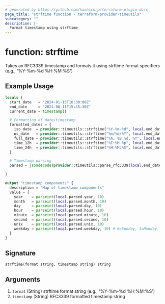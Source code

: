 ```yaml
---
# generated by https://github.com/hashicorp/terraform-plugin-docs
page_title: "strftime function - terraform-provider-timeutils"
subcategory: ""
description: |-
  Format timestamp using strftime
---
```


# function: strftime

Takes an RFC3339 timestamp and formats it using strftime format specifiers (e.g., '%Y-%m-%d %H:%M:%S')

## Example Usage

```terraform
locals {
  start_date   = "2024-01-15T10:30:00Z"
  end_date     = "2024-06-11T15:45:30Z"
  current_date = timestamp()

  # Formatting of date/timestamp
  formatted_dates = {
    iso_date  = provider::timeutils::strftime("%Y-%m-%d", local.end_date)
    us_date   = provider::timeutils::strftime("%m/%d/%Y", local.end_date)
    full_date = provider::timeutils::strftime("%A, %B %d, %Y", local.end_date)
    time_12h  = provider::timeutils::strftime("%I:%M %p", local.end_date)
    time_24h  = provider::timeutils::strftime("%H:%M:%S", local.end_date)
  }

  # Timestamp parsing
  parsed = jsondecode(provider::timeutils::parse_rfc3339(local.end_date))

}

output "timestamp_components" {
  description = "Map of timestamp components"
  value = {
    year    = parseint(local.parsed.year, 10)
    month   = parseint(local.parsed.month, 10)
    day     = parseint(local.parsed.day, 10)
    hour    = parseint(local.parsed.hour, 10)
    minute  = parseint(local.parsed.minute, 10)
    second  = parseint(local.parsed.second, 10)
    unix    = parseint(local.parsed.unix, 10)
    weekday = parseint(local.parsed.weekday, 10) # 0=Sunday, 1=Monday, etc.
  }
}
```

## Signature

<!-- signature generated by tfplugindocs -->
```text
strftime(format string, timestamp string) string
```

## Arguments

<!-- arguments generated by tfplugindocs -->
1. `format` (String) strftime format string (e.g., '%Y-%m-%d %H:%M:%S')
1. `timestamp` (String) RFC3339 formatted timestamp string


